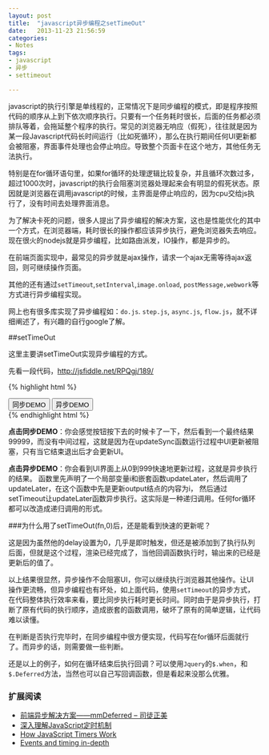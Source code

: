 ```yaml
---
layout: post
title:  "javascript异步编程之setTimeOut"
date:   2013-11-23 21:56:59
categories: 
- Notes 
tags:
- javascript
- 异步
- settimeout

---
```


javascript的执行引擎是单线程的，正常情况下是同步编程的模式，即是程序按照代码的顺序从上到下依次顺序执行。只要有一个任务耗时很长，后面的任务都必须排队等着，会拖延整个程序的执行。常见的浏览器无响应（假死），往往就是因为某一段Javascript代码长时间运行（比如死循环），那么在执行期间任何UI更新都会被阻塞，界面事件处理也会停止响应。导致整个页面卡在这个地方，其他任务无法执行。

特别是在for循环语句里，如果for循环的处理逻辑比较复杂，并且循环次数过多，超过1000次时，javascript的执行会阻塞浏览器处理起来会有明显的假死状态。原因就是浏览器在调用javascript的时候，主界面是停止响应的，因为cpu交给js执行了，没有时间去处理界面消息。

为了解决卡死的问题，很多人提出了异步编程的解决方案，这也是性能优化的其中一个方式，在浏览器端，耗时很长的操作都应该异步执行，避免浏览器失去响应。现在很火的nodejs就是异步编程，比如路由派发，IO操作，都是异步的。

在前端页面实现中，最常见的异步就是ajax操作，请求一个ajax无需等待ajax返回，则可继续操作页面。

其他的还有通过`setTimeout`,`setInterval`,`image.onload`, `postMessage,webwork`等方式进行异步编程实现。

网上也有很多库实现了异步编程如：`do.js`. `step.js`, `async.js`, `flow.js`，就不详细阐述了，有兴趣的自行google了解。

##setTimeOut

这里主要讲setTimeOut实现异步编程的方式。

先看一段代码，<http://jsfiddle.net/RPQgj/189/>

{% highlight html %}
<!DOCTYPE html>
<html>
<head>
    <title>DEMO</title>
</head>
<script src="http://codeorigin.jquery.com/jquery-1.10.2.min.js"></script>
<script>
	var updateSync = function() {
		for (var i = 0; i < 10000; i++) {
			$('#js_output').text(i);
		}
	}
    var updateAsync = function() {
        var i = 0;
        function updateLater() {
            $('#js_output').text(i++);
            if (i < 10000) {
                setTimeout(updateLater, 0);
            }
        }
        updateLater();
    }
</script>
<body>
<button onclick="updateSync()">同步DEMO</button>
<button onclick="updateAsync()">异步DEMO</button>
<div id="js_output"></div>
</body>
</html>
{% endhighlight html %}

**点击同步DEMO**：你会感觉按钮按下去的时候卡了一下，然后看到一个最终结果99999，而没有中间过程，这就是因为在updateSync函数运行过程中UI更新被阻塞，只有当它结束退出后才会更新UI。

**点击异步DEMO**：你会看到UI界面上从0到999快速地更新过程，这就是异步执行的结果。
函数里先声明了一个局部变量i和嵌套函数updateLater，然后调用了updateLater，在这个函数中先是更新output结点的内容为i，
然后通过setTimeout让updateLater函数异步执行。这实际是一种递归调用。任何for循环都可以改造成递归调用的形式。

###为什么用了setTimeOut(fn,0)后，还是能看到快速的更新呢？

这是因为虽然他的delay设置为0，几乎是即时触发，但还是被添加到了执行队列后面，但就是这个过程，渲染已经完成了，当他回调函数执行时，输出来的已经是更新后的值了。

以上结果很显然，异步操作不会阻塞UI，你可以继续执行浏览器其他操作。让UI操作更流畅，但异步编程也有坏处，如上面代码，使用`setTimeout`的异步方式，在代码整体执行效率来看，要比同步执行耗时更长时间。同时由于是异步执行，打断了原有代码的执行顺序，造成嵌套的函数调用，破坏了原有的简单逻辑，让代码难以读懂。

在判断是否执行完毕时，在同步编程中很方便实现，代码写在for循环后面就行了。而异步的话，则需要做一些判断。

还是以上的例子，如何在循环结束后执行回调？可以使用`Jquery`的`$.when`，和`$.Deferred`方法，当然也可以自己写回调函数，但是看起来没那么优雅。

### 扩展阅读 

* [前端异步解决方案——mmDeferred – 司徒正美](http://www.chawenti.com/articles/19447.html)
* [深入理解JavaScript定时机制](http://www.laruence.com/2009/09/23/1089.html)
* [How JavaScript Timers Work](http://ejohn.org/blog/how-javascript-timers-work/)
* [Events and timing in-depth](http://javascript.info/tutorial/events-and-timing-depth)